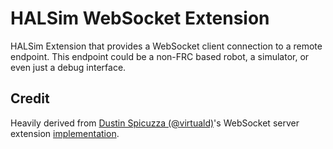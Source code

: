 # HALSim WebSocket Extension

HALSim Extension that provides a WebSocket client connection to a remote endpoint. This endpoint could be a non-FRC based robot, a simulator, or even just a debug interface.

## Credit
Heavily derived from [Dustin Spicuzza (@virtuald)](https://github.com/virtuald)'s WebSocket server extension [implementation](https://github.com/virtuald/halsim-websocket).